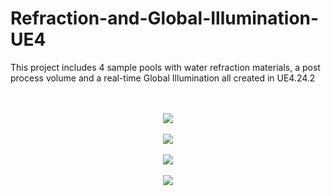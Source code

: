 # Refraction-and-Global-Illumination-UE4
This project includes 4 sample pools with water refraction materials, a post process volume and a real-time Global Illumination all created in UE4.24.2

<p align="center">
  <br></br>
<img src="Gifs/1.gif">
  <br></br>
<img src="Gifs/2.gif">
  <br></br>
<img src="Gifs/3.gif">
  <br></br>
  <img src="Gifs/4.gif">
  
</p>
